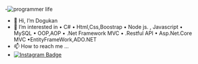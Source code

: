-![programmer life](https://user-images.githubusercontent.com/104743353/196206298-641912b0-7e85-42a6-91cd-e4d7d2189630.gif)
-  👋 Hi, I’m Dogukan
- 👀 I’m interested in 
• C#
• Html,Css,Boostrap
• Node js. , Javascript
• MySQL
• OOP,AOP
• .Net Framework MVC
• .Restful API
• Asp.Net.Core MVC
•EntityFrameWork,ADO.NET
- 📫 How to reach me ...
- [![Instagram Badge](https://img.shields.io/badge/-Instagram-C13584?style=flat-quare&labelColor=C13584&logo=instagram&logoColor=white&link=link)](https://www.instagram.com/dogukanonay3)

